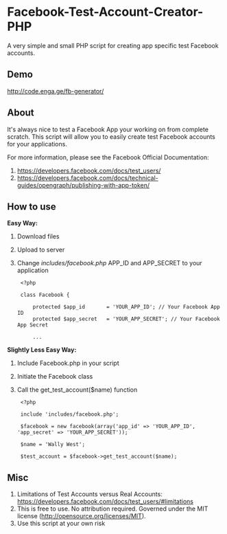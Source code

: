 Facebook-Test-Account-Creator-PHP
=================================

A very simple and small PHP script for creating app specific test Facebook accounts.

Demo
----

http://code.enga.ge/fb-generator/

About
-----

It's always nice to test a Facebook App your working on from complete scratch. This script will allow you to easily create test Facebook accounts for your applications.  

For more information, please see the Facebook Official Documentation:  

1. https://developers.facebook.com/docs/test_users/
2. https://developers.facebook.com/docs/technical-guides/opengraph/publishing-with-app-token/


How to use
----------

**Easy Way:**  

1. Download files
2. Upload to server
3. Change *includes/facebook.php* APP_ID and APP_SECRET to your application

		<?php

		class Facebook {

			protected $app_id 		= 'YOUR_APP_ID'; // Your Facebook App ID
			protected $app_secret 	= 'YOUR_APP_SECRET'; // Your Facebook App Secret
		
			...

**Slightly Less Easy Way:**  

1. Include Facebook.php in your script
2. Initiate the Facebook class
3. Call the get_test_account($name) function

		<?php

		include 'includes/facebook.php';
		
		$facebook = new facebook(array('app_id' => 'YOUR_APP_ID', 'app_secret' => 'YOUR_APP_SECRET'));
		
		$name = 'Wally West';
		
		$test_account = $facebook->get_test_account($name);


Misc
------------

1. Limitations of Test Accounts versus Real Accounts: https://developers.facebook.com/docs/test_users/#limitations
2. This is free to use. No attribution required. Governed under the MIT license (http://opensource.org/licenses/MIT).
3. Use this script at your own risk
